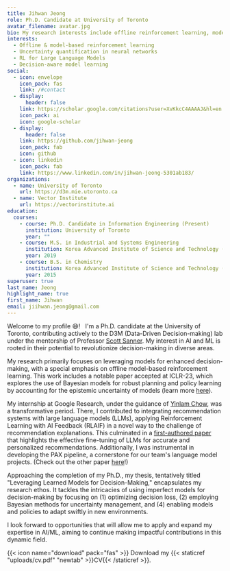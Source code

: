 ```yaml
---
title: Jihwan Jeong
role: Ph.D. Candidate at University of Toronto
avatar_filename: avatar.jpg
bio: My research interests include offline reinforcement learning, model-based reinforcement learning, decision-aware model learning, meta-learning and Bayesian deep learning.
interests:
  - Offline & model-based reinforcement learning
  - Uncertainty quantification in neural networks
  - RL for Large Language Models
  - Decision-aware model learning
social:
  - icon: envelope
    icon_pack: fas
    link: /#contact
  - display:
      header: false
    link: https://scholar.google.com/citations?user=XvKkcC4AAAAJ&hl=en
    icon_pack: ai
    icon: google-scholar
  - display:
      header: false
    link: https://github.com/jihwan-jeong
    icon_pack: fab
    icon: github
  - icon: linkedin
    icon_pack: fab
    link: https://www.linkedin.com/in/jihwan-jeong-5301ab183/
organizations:
  - name: University of Toronto
    url: https://d3m.mie.utoronto.ca
  - name: Vector Institute
    url: https://vectorinstitute.ai
education:
  courses:
    - course: Ph.D. Candidate in Information Engineering (Present)
      institution: University of Toronto
      year: ""
    - course: M.S. in Industrial and Systems Engineering
      institution: Korea Advanced Institute of Science and Technology (KAIST)
      year: 2019
    - course: B.S. in Chemistry
      institution: Korea Advanced Institute of Science and Technology (KAIST)
      year: 2015
superuser: true
last_name: Jeong
highlight_name: true
first_name: Jihwan
email: jiihwan.jeong@gmail.com
---
```

Welcome to my profile :smile:! &nbsp; I'm a Ph.D. candidate at the University of Toronto, contributing actively to the D3M (Data-Driven Decision-making) lab under the mentorship of Professor [Scott Sanner](https://d3m.mie.utoronto.ca). My interest in AI and ML is rooted in their potential to revolutionize decision-making in diverse areas. 

My research primarily focuses on leveraging models for enhanced decision-making, with a special emphasis on offline model-based reinforcement learning. This work includes a notable paper accepted at ICLR-23, which explores the use of Bayesian models for robust planning and policy learning by accounting for the epistemic uncertainty of models (learn more [here](project/cbop)).

My internship at Google Research, under the guidance of [Yinlam Chow](https://www.linkedin.com/in/yinlamchow/), was a transformative period. There, I contributed to integrating recommendation systems with large language models (LLMs), applying Reinforcement Learning with AI Feedback (RLAIF) in a novel way to the challenge of recommendation explanations. This culminated in a [first-authored paper](https://arxiv.org/pdf/2310.06176.pdf) that highlights the effective fine-tuning of LLMs for accurate and personalized recommendations. Additionally, I was instrumental in developing the PAX pipeline, a cornerstone for our team's language model projects. (Check out the other paper [here](https://arxiv.org/pdf/2310.04475.pdf)!)

Approaching the completion of my Ph.D., my thesis, tentatively titled "Leveraging Learned Models for Decision-Making," encapsulates my research ethos. It tackles the intricacies of using imperfect models for decision-making by focusing on (1) optimizing decision loss, (2) employing Bayesian methods for uncertainty management, and (4) enabling models and policies to adapt swiftly in new environments.

I look forward to opportunities that will allow me to apply and expand my expertise in AI/ML, aiming to continue making impactful contributions in this dynamic field.

{{< icon name="download" pack="fas" >}} Download my {{< staticref "uploads/cv.pdf" "newtab" >}}CV{{< /staticref >}}.